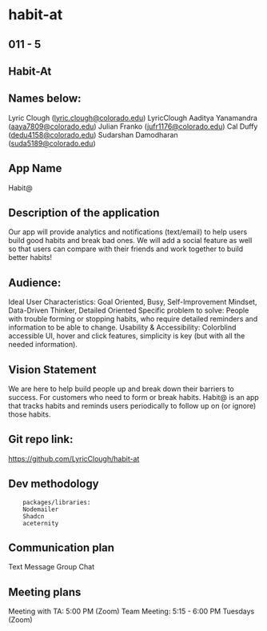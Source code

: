 # habit-at

## 011 - 5
## Habit-At

## Names below:
Lyric Clough (lyric.clough@colorado.edu) LyricClough
Aaditya Yanamandra (aaya7809@colorado.edu)
Julian Franko (jufr1176@colorado.edu)
Cal Duffy (dedu4158@colorado.edu)
Sudarshan Damodharan (suda5189@colorado.edu)	

## App Name
Habit@

## Description of the application
Our app will provide analytics and notifications (text/email) to help users build good habits and break bad ones. We will add a social feature as well so that users can compare with their friends and work together to build better habits!

## Audience:
Ideal User Characteristics: Goal Oriented, Busy, Self-Improvement Mindset, Data-Driven Thinker, Detailed Oriented
Specific problem to solve: People with trouble forming or stopping habits, who require detailed reminders and information to be able to change.
Usability & Accessibility: Colorblind accessible UI, hover and click features, simplicity is key (but with all the needed information).

## Vision Statement
We are here to help build people up and break down their barriers to success.
For customers who need to form or break habits. Habit@ is an app that tracks habits and reminds users periodically to follow up on (or ignore) those habits.

## Git repo link: 
https://github.com/LyricClough/habit-at 

## Dev methodology
		packages/libraries:
		Nodemailer
        Shadcn
        aceternity

## Communication plan
Text Message Group Chat

## Meeting plans
Meeting with TA: 5:00 PM (Zoom)
Team Meeting: 5:15 - 6:00 PM Tuesdays (Zoom)


